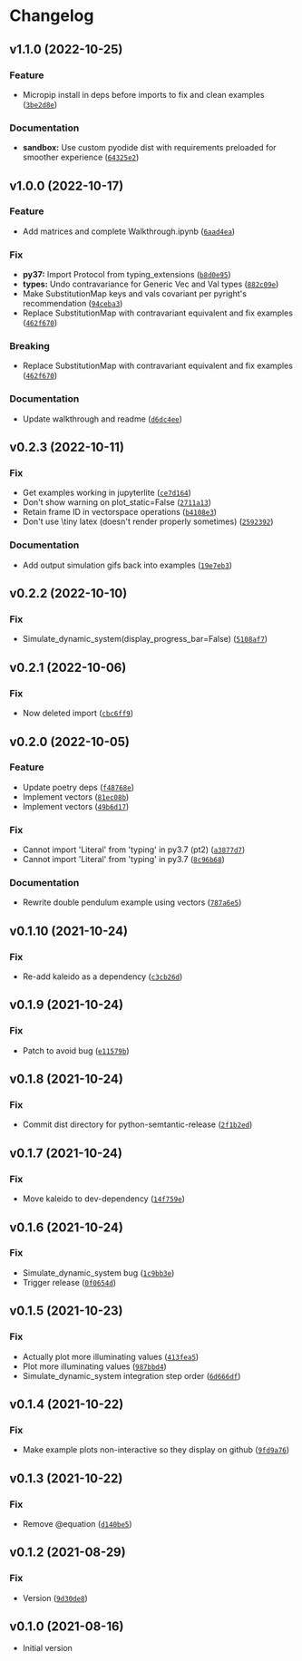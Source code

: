 # Changelog

<!--next-version-placeholder-->

## v1.1.0 (2022-10-25)
### Feature
* Micropip install in deps before imports to fix and clean examples ([`3be2d8e`](https://github.com/CallumJHays/mathpad/commit/3be2d8ec8dc03ed311fd7f6861ff7c0811fcef85))

### Documentation
* **sandbox:** Use custom pyodide dist with requirements preloaded for smoother experience ([`64325e2`](https://github.com/CallumJHays/mathpad/commit/64325e2df4948d2d8f4f43dba40c6639c8c26eb0))

## v1.0.0 (2022-10-17)
### Feature
* Add matrices and complete Walkthrough.ipynb ([`6aad4ea`](https://github.com/CallumJHays/mathpad/commit/6aad4eabe2bf53fd89c0b7732d1663f006ea8c0e))

### Fix
* **py37:** Import Protocol from typing_extensions ([`b8d0e95`](https://github.com/CallumJHays/mathpad/commit/b8d0e95a96c64adda56a19efdb9309238cd29efb))
* **types:** Undo contravariance for Generic Vec and Val types ([`882c09e`](https://github.com/CallumJHays/mathpad/commit/882c09e1f112fe6b993dd2b45b509476b8759539))
* Make SubstitutionMap keys and vals covariant per pyright's recommendation ([`94ceba3`](https://github.com/CallumJHays/mathpad/commit/94ceba3af36787e0067b70eb8fda6e083a164b83))
* Replace SubstitutionMap with contravariant equivalent and fix examples ([`462f670`](https://github.com/CallumJHays/mathpad/commit/462f670ccf532be6c0b41c190ff4489a371ec501))

### Breaking
* Replace SubstitutionMap with contravariant equivalent and fix examples ([`462f670`](https://github.com/CallumJHays/mathpad/commit/462f670ccf532be6c0b41c190ff4489a371ec501))

### Documentation
* Update walkthrough and readme ([`d6dc4ee`](https://github.com/CallumJHays/mathpad/commit/d6dc4ee9f534797b3978d3b38abf8a7af3b916f1))

## v0.2.3 (2022-10-11)
### Fix
* Get examples working in jupyterlite ([`ce7d164`](https://github.com/CallumJHays/mathpad/commit/ce7d1640b069ff0d91f532679b0fe20a1468082a))
* Don't show warning on plot_static=False ([`2711a13`](https://github.com/CallumJHays/mathpad/commit/2711a139fcff3c529583b8fb03de0caaa4327af0))
* Retain frame ID in vectorspace operations ([`b4108e3`](https://github.com/CallumJHays/mathpad/commit/b4108e36707aa131e28da44120afac87d2daec95))
* Don't use \\tiny latex (doesn't render properly sometimes) ([`2592392`](https://github.com/CallumJHays/mathpad/commit/25923927c9cebf2a3b64c41d398c453d6568956e))

### Documentation
* Add output simulation gifs back into examples ([`19e7eb3`](https://github.com/CallumJHays/mathpad/commit/19e7eb3a7127eeab5ba89ef8bab4552bcbb064d2))

## v0.2.2 (2022-10-10)
### Fix
* Simulate_dynamic_system(display_progress_bar=False) ([`5108af7`](https://github.com/CallumJHays/mathpad/commit/5108af7d9cdae43715d08694b7a31fd35eacec02))

## v0.2.1 (2022-10-06)
### Fix
* Now deleted import ([`cbc6ff9`](https://github.com/CallumJHays/mathpad/commit/cbc6ff9a2ea6a0d153f335d204cd5ee58f64c285))

## v0.2.0 (2022-10-05)
### Feature
* Update poetry deps ([`f48768e`](https://github.com/CallumJHays/mathpad/commit/f48768ef3ca05ca457a62ae1e87ad8349d18b2dc))
* Implement vectors ([`81ec08b`](https://github.com/CallumJHays/mathpad/commit/81ec08bc4e7f73960ad7dec209fd0379cf4ce312))
* Implement vectors ([`49b6d17`](https://github.com/CallumJHays/mathpad/commit/49b6d17073bb81a604946a3ba484fe7b908e3c39))

### Fix
* Cannot import 'Literal' from 'typing' in py3.7 (pt2) ([`a3877d7`](https://github.com/CallumJHays/mathpad/commit/a3877d7cd266894f8c8373be391a318499b24bc2))
* Cannot import 'Literal' from 'typing' in py3.7 ([`8c96b68`](https://github.com/CallumJHays/mathpad/commit/8c96b684a280f0860b5f3f5bc47b5661fb63353a))

### Documentation
* Rewrite double pendulum example using vectors ([`787a6e5`](https://github.com/CallumJHays/mathpad/commit/787a6e57f466cb2b225f60c2cc1a959a8f9b7294))

## v0.1.10 (2021-10-24)
### Fix
* Re-add kaleido as a dependency ([`c3cb26d`](https://github.com/CallumJHays/mathpad/commit/c3cb26d3af320fdc2ac27569815424b455c74edb))

## v0.1.9 (2021-10-24)
### Fix
* Patch to avoid bug ([`e11579b`](https://github.com/CallumJHays/mathpad/commit/e11579bf0e48de8f09d068d7154480aca98f3fa9))

## v0.1.8 (2021-10-24)
### Fix
* Commit dist directory for python-semtantic-release ([`2f1b2ed`](https://github.com/CallumJHays/mathpad/commit/2f1b2ed85580182f4d9f91f226f737e5b1a8214b))

## v0.1.7 (2021-10-24)
### Fix
* Move kaleido to dev-dependency ([`14f759e`](https://github.com/CallumJHays/mathpad/commit/14f759e017e535007b1089cf78432fa9b63acc0a))

## v0.1.6 (2021-10-24)
### Fix
* Simulate_dynamic_system bug ([`1c9bb3e`](https://github.com/CallumJHays/mathpad/commit/1c9bb3e132001e0cac7640f1e5d4cdd124ee962e))
* Trigger release ([`0f0654d`](https://github.com/CallumJHays/mathpad/commit/0f0654da2d858372491e97c77809fa1a624757c5))

## v0.1.5 (2021-10-23)
### Fix
* Actually plot more illuminating values ([`413fea5`](https://github.com/CallumJHays/mathpad/commit/413fea5185345bb4481b2095a397be8a0ced11cd))
* Plot more illuminating values ([`987bbd4`](https://github.com/CallumJHays/mathpad/commit/987bbd4d80cae10960b98c7348168f5b3c2c79cd))
* Simulate_dynamic_system integration step order ([`6d666df`](https://github.com/CallumJHays/mathpad/commit/6d666df504e1a6e6a5313f78a3502777f5f1c850))

## v0.1.4 (2021-10-22)
### Fix
* Make example plots non-interactive so they display on github ([`9fd9a76`](https://github.com/CallumJHays/mathpad/commit/9fd9a760b37323efb167fdbd80b6285e552d266f))

## v0.1.3 (2021-10-22)
### Fix
* Remove @equation ([`d140be5`](https://github.com/CallumJHays/mathpad/commit/d140be505b8f878fad9e07bcba76585991c13328))

## v0.1.2 (2021-08-29)
### Fix
* Version ([`9d30de8`](https://github.com/CallumJHays/mathpad/commit/9d30de8b293d1cc908ad96f542e76825a7d75a17))

## v0.1.0 (2021-08-16)

-   Initial version
